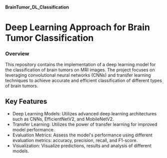 #### BrainTumor_DL_Classification

# Deep Learning Approach for Brain Tumor Classification


### Overview

This repository contains the implementation of a deep learning model for the classification of brain tumors on MRI images. The project focuses on leveraging convolutional neural networks (CNNs) and transfer learning techniques to achieve accurate and efficient classification of different types of brain tumors.

## Key Features

- Deep Learning Models: Utilizes advanced deep learning architectures such as CNNs, EfficientNetV2, and MobileNetV2.
- Transfer Learning: Utilizes the power of transfer learning for improved model performance.
- Evaluation Metrics: Assess the model's performance using different evaluation metrics: accuracy, precision, recall, and F1-score.
- Visualization: Visualize predictions, results and analysis of different models.
